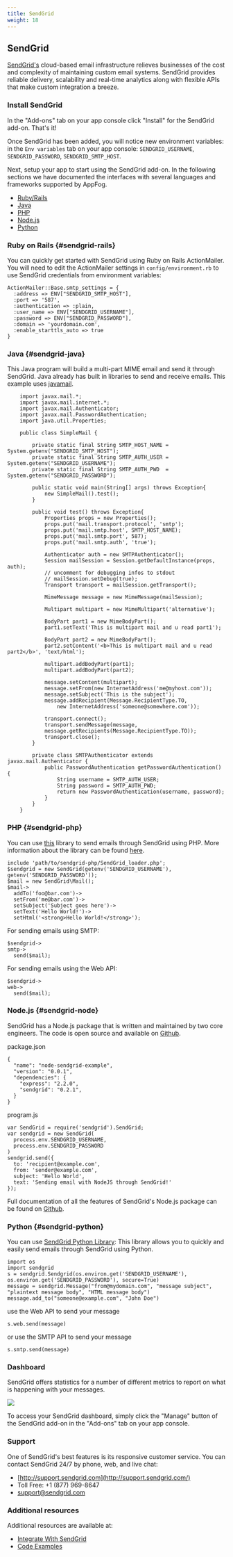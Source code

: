 ```yaml
---
title: SendGrid
weight: 18 
---
```


## SendGrid

[SendGrid's](https://sendgrid.com) cloud-based email infrastructure relieves businesses of the cost and complexity of maintaining custom email systems. SendGrid provides reliable delivery, scalability and real-time analytics along with flexible APIs that make custom integration a breeze.

### Install SendGrid

In the "Add-ons" tab on your app console click "Install" for the SendGrid add-on. That's it!

Once SendGrid has been added, you will notice new environment variables: in the `Env variables` tab on your app console: `SENDGRID_USERNAME`, `SENDGRID_PASSWORD`, `SENDGRID_SMTP_HOST`.

Next, setup your app to start using the SendGrid add-on. In the following sections we have documented the interfaces with several languages and frameworks supported by AppFog.

* [Ruby/Rails](#sendgrid-rails)
* [Java](#sendgrid-java)
* [PHP](#sendgrid-php)
* [Node.js](#sendgrid-node)
* [Python](#sendgrid-python)

### Ruby on Rails {#sendgrid-rails}

You can quickly get started with SendGrid using Ruby on Rails ActionMailer.
You will need to edit the ActionMailer settings in `config/environment.rb` to use SendGrid credentials from environment variables:

    ActionMailer::Base.smtp_settings = {
      :address => ENV["SENDGRID_SMTP_HOST"],
      :port => '587',
      :authentication => :plain,
      :user_name => ENV["SENDGRID_USERNAME"],
      :password => ENV["SENDGRID_PASSWORD"],
      :domain => 'yourdomain.com',
      :enable_starttls_auto => true
    }

### Java {#sendgrid-java}

This Java program will build a multi-part MIME email and send it through SendGrid. Java already has built in libraries to send and receive emails. This example uses [javamail](https://java.net/projects/javamail/pages/Home).

        import javax.mail.*;
        import javax.mail.internet.*;
        import javax.mail.Authenticator;
        import javax.mail.PasswordAuthentication;
        import java.util.Properties;
        
        public class SimpleMail {
        
            private static final String SMTP_HOST_NAME = System.getenv("SENDGRID_SMTP_HOST");
            private static final String SMTP_AUTH_USER = System.getenv("SENDGRID_USERNAME");
            private static final String SMTP_AUTH_PWD  = System.getenv("SENDGRID_PASSWORD");
        
            public static void main(String[] args) throws Exception{
                new SimpleMail().test();
            }
        
            public void test() throws Exception{
                Properties props = new Properties();
                props.put('mail.transport.protocol', 'smtp');
                props.put('mail.smtp.host', SMTP_HOST_NAME);
                props.put('mail.smtp.port', 587);
                props.put('mail.smtp.auth', 'true');
        
                Authenticator auth = new SMTPAuthenticator();
                Session mailSession = Session.getDefaultInstance(props, auth);
                // uncomment for debugging infos to stdout
                // mailSession.setDebug(true);
                Transport transport = mailSession.getTransport();
        
                MimeMessage message = new MimeMessage(mailSession);
        
                Multipart multipart = new MimeMultipart('alternative');
        
                BodyPart part1 = new MimeBodyPart();
                part1.setText('This is multipart mail and u read part1');
        
                BodyPart part2 = new MimeBodyPart();
                part2.setContent('<b>This is multipart mail and u read part2</b>', 'text/html');
        
                multipart.addBodyPart(part1);
                multipart.addBodyPart(part2);
        
                message.setContent(multipart);
                message.setFrom(new InternetAddress('me@myhost.com'));
                message.setSubject('This is the subject');
                message.addRecipient(Message.RecipientType.TO,
                    new InternetAddress('someone@somewhere.com'));
        
                transport.connect();
                transport.sendMessage(message,
                message.getRecipients(Message.RecipientType.TO));
                transport.close();
            }
        
            private class SMTPAuthenticator extends javax.mail.Authenticator {
                public PasswordAuthentication getPasswordAuthentication() {
                    String username = SMTP_AUTH_USER;
                    String password = SMTP_AUTH_PWD;
                    return new PasswordAuthentication(username, password);
                }
            }
        }


### PHP {#sendgrid-php}

You can use [this](https://github.com/sendgrid/sendgrid-php) library to send emails through SendGrid using PHP.
More information about the library can be found [here](http://sendgrid.com/docs/Code_Examples/php.html).

    include 'path/to/sendgrid-php/SendGrid_loader.php';
    $sendgrid = new SendGrid(getenv('SENDGRID_USERNAME'), getenv('SENDGRID_PASSWORD'));
    $mail = new SendGrid\Mail();
    $mail->
      addTo('foo@bar.com')->
      setFrom('me@bar.com')->
      setSubject('Subject goes here')->
      setText('Hello World!')->
      setHtml('<strong>Hello World!</strong>');


For sending emails using SMTP:

    $sendgrid->
    smtp->
      send($mail);


For sending emails using the Web API:

    $sendgrid->
    web->
      send($mail);


### Node.js {#sendgrid-node}

SendGrid has a Node.js package that is written and maintained by two core engineers. The code is open source and available on [Github](https://github.com/sendgrid/sendgrid-nodejs).

package.json

    {
      "name": "node-sendgrid-example",
      "version": "0.0.1",
      "dependencies": {
        "express": "2.2.0",
        "sendgrid": "0.2.1",
      }
    }

program.js

    var SendGrid = require('sendgrid').SendGrid;
    var sendgrid = new SendGrid(
      process.env.SENDGRID_USERNAME,
      process.env.SENDGRID_PASSWORD
    )
    sendgrid.send({
      to: 'recipient@example.com',
      from: 'sender@example.com',
      subject: 'Hello World',
      text: 'Sending email with NodeJS through SendGrid!'
    });

Full documentation of all the features of SendGrid's Node.js package can be found on [Github](https://github.com/sendgrid/sendgrid-nodejs).

### Python {#sendgrid-python}

You can use [SendGrid Python Library](https://github.com/sendgrid/sendgrid-python):
This library allows you to quickly and easily send emails through SendGrid using Python.

    import os
    import sendgrid
    s = sendgrid.Sendgrid(os.environ.get('SENDGRID_USERNAME'), os.environ.get('SENDGRID_PASSWORD'), secure=True)
    message = sendgrid.Message("from@mydomain.com", "message subject", "plaintext message body", "HTML message body")
    message.add_to("someone@example.com", "John Doe")
    
use the Web API to send your message

    s.web.send(message)

or use the SMTP API to send your message

    s.smtp.send(message)

### Dashboard

SendGrid offers statistics for a number of different metrics to report on what is happening with your messages.

<img src="http://static.sendgrid.com.s3.amazonaws.com/images/delivery_metrics.png" class="screenshot" />

To access your SendGrid dashboard, simply click the "Manage" button of the SendGrid add-on in the "Add-ons" tab on your app console.

### Support

One of SendGrid's best features is its responsive customer service. You can contact SendGrid 24/7 by phone, web, and live chat:

* [http://support.sendgrid.com](http://support.sendgrid.com/)
* Toll Free: +1 (877) 969-8647
* [support@sendgrid.com](mailto:support@sendgrid.com)


### Additional resources

Additional resources are available at:

* [Integrate With SendGrid](http://sendgrid.com/docs/Integrate/index.html)
* [Code Examples](http://sendgrid.com/docs/Code_Examples/index.html)
